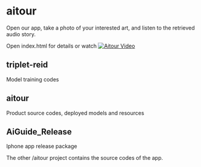 # aitour

Open our app, take a photo of your interested art, and listen to the retrieved audio story. 

Open index.html for details or watch 
[![Aitour Video](https://img.youtube.com/vi/VIDEO_ID/0.jpg)](https://www.youtube.com/watch?v=8uj3Un5Xp3U&list=PLvw_EJpiHNEcz8Ux280YUX9GckuR2zN5t)

## triplet-reid

Model training codes

## aitour

Product source codes, deployed models and resources

## AiGuide_Release

Iphone app release package

The other /aitour project contains the source codes of the app.



